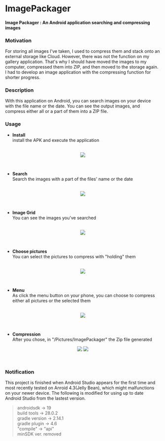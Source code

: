 # ImagePackager
#### Image Packager : An Android application searching and compressing images  

### Motivation  
For storing all images I've taken, I used to compress them and stack onto an external storage like Cloud.
However, there was not the function on my gallery application.
That's why I should have moved the images to my computer, compressed them into ZIP, and then moved to the storage again.
I had to develop an image application with the compressing function for shorter progress.  

### Description  
With this application on Android, you can search images on your device with the file name or the date.
You can see the output images, and compress either all or a part of them into a ZIP file.  

### Usage  
* **Install**  
install the APK and execute the application  
&nbsp;  
<p align="center">
  <img src="/image/1install.png">
</p>  
&nbsp;  

* **Search**  
Search the images with a part of the files' name or the date  
&nbsp;  
<p align="center">
  <img src="/image/2main.png">
</p>  
&nbsp;  

* **Image Grid**  
You can see the images you've searched  
&nbsp;  
<p align="center">
  <img src="/image/3search.png">
</p>  
&nbsp;  

* **Choose pictures**  
You can select the pictures to compress with "holding" them  
&nbsp;  
<p align="center">
  <img src="/image/4chosen.png">
</p>  
&nbsp;  

* **Menu**  
As click the menu button on your phone, you can choose to compress either all pictures or the selected them  
&nbsp;  
<p align="center">
  <img src="/image/5menu.png">
</p>  
&nbsp;  

* **Compression**  
After you chose, in "/Pictures/ImagePackager" the Zip file generated
&nbsp;  
<p align="center">
  <img src="/image/6compression.png">
  <img src="/image/7result.png">
</p>  
&nbsp;  
  
### Notification  
This project is finished when Android Studio appears for the first time and most recently tested on Anroid 4.3(Jelly Bean),
which might malfunctions on your newer device. The following is modified for using up to date Android Studio from the lastest version.  
>androidsdk -> 19  
>build tools -> 28.0.2  
>gradle version -> 2.14.1  
>gradle plugin -> 4.6  
>"compile" -> "api"  
>minSDK ver. removed  
